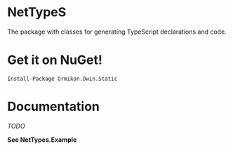 NetTypeS
========

The package with classes for generating TypeScript declarations and code.

# Get it on NuGet!
    Install-Package Ormikon.Owin.Static
    
# Documentation

*TODO*

**See NetTypes.Example**